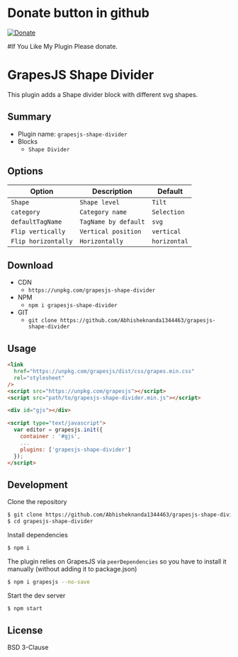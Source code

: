 # Donate button in github
[![Donate](https://img.shields.io/badge/Donate-PayPal-green.svg)](https://paypal.me/nanda987?locale.x=en_GB)

#If You Like My Plugin Please donate.

# GrapesJS Shape Divider

This plugin adds a Shape divider block with different svg shapes.

## Summary

- Plugin name: `grapesjs-shape-divider`
- Blocks
  - `Shape Divider`

## Options

| Option             | Description                 | Default                        |
| ----------------   | --------------------------- | ------------------------------ |
| `Shape`            | `Shape level`               | `Tilt`                         |
| `category`         | `Category name`             | `Selection`                    |
| `defaultTagName`   | `TagName by default`        | `svg`                          |
| `Flip vertically`  | `Vertical position`         | `vertical`                     |
| `Flip horizontally`|  `Horizontally`             | `horizontal`                   |

## Download

- CDN
  - `https://unpkg.com/grapesjs-shape-divider`
- NPM
  - `npm i grapesjs-shape-divider`
- GIT
  - `git clone https://github.com/Abhisheknanda1344463/grapesjs-shape-divider`

## Usage

```html
<link
  href="https://unpkg.com/grapesjs/dist/css/grapes.min.css"
  rel="stylesheet"
/>
<script src="https://unpkg.com/grapesjs"></script>
<script src="path/to/grapesjs-shape-divider.min.js"></script>

<div id="gjs"></div>

<script type="text/javascript">
  var editor = grapesjs.init({
    container : '#gjs',
    ...
    plugins: ['grapesjs-shape-divider']
  });
</script>
```

## Development

Clone the repository

```sh
$ git clone https://github.com/Abhisheknanda1344463/grapesjs-shape-divider
$ cd grapesjs-shape-divider
```

Install dependencies

```sh
$ npm i
```

The plugin relies on GrapesJS via `peerDependencies` so you have to install it manually (without adding it to package.json)

```sh
$ npm i grapesjs --no-save
```

Start the dev server

```sh
$ npm start
```

## License

BSD 3-Clause
